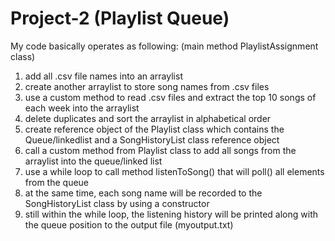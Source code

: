 # Project-2 (Playlist Queue) 

My code basically operates as following:
(main method PlaylistAssignment class)
1. add all .csv file names into an arraylist
2. create another arraylist to store song names from .csv files
3. use a custom method to read .csv files and extract the top 10 songs of each week into the arraylist
4. delete duplicates and sort the arraylist in alphabetical order
5. create reference object of the Playlist class which contains the Queue/linkedlist 
   and a SongHistoryList class reference object
6. call a custom method from Playlist class to add all songs from the arraylist into 
   the queue/linked list
7. use a while loop to call method listenToSong() that will poll() all elements from the queue 
8. at the same time, each song name will be recorded to the SongHistoryList class by using a 
   constructor 
9. still within the while loop, the listening history will be printed along with the queue 
   position to the output file (myoutput.txt)
